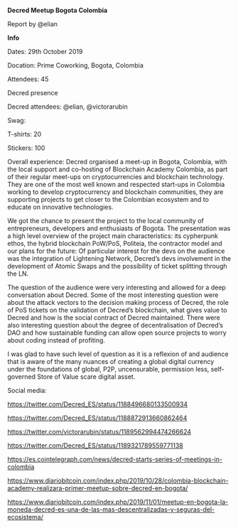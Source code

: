 **Decred Meetup Bogota Colombia**

Report by @elian

**Info**

Dates: 29th October 2019

Docation: Prime Coworking, Bogota, Colombia

Attendees: 45

Decred presence

Decred attendees: @elian, @victorarubin

Swag:

T-shirts: 20

Stickers: 100


Overall experience: Decred organised a meet-up in Bogota, Colombia, with the local support and co-hosting of Blockchain Academy Colombia, as part of their regular meet-ups on cryptocurrencies and blockchain technology. They are one of the most well known and respected start-ups in Colombia working to develop cryptocurrency and blockchain communities, they are supporting projects to get closer to the Colombian ecosystem and to educate on innovative technologies. 

We got the chance to present the project to the local community of entrepreneurs, developers and enthusiasts of Bogota. The presentation was a high level overview of the project main characteristics: its cypherpunk ethos, the hybrid blockchain PoW/PoS, Politeia, the contractor model and our plans for the future: Of particular interest for the devs on the audience was the integration of Lightening Network, Decred’s devs involvement in the development of Atomic Swaps and the possibility of ticket splitting through the LN. 

The question of the audience were very interesting and allowed for a deep conversation about Decred. Some of the most interesting question were about the attack vectors to the decision making process of Decred, the role of PoS tickets on the validation of Decred’s blockchain, what gives value to Decred and how is the social contract of Decred maintained. There were also interesting question about the degree of decentralisation of Decred’s DAO and how sustainable funding can allow open source projects to worry about coding instead of profiting. 

I was glad to have such level of question as it is a reflexion of and audience that is aware of the many nuances of creating a global digital currency under the foundations of global, P2P, uncensurable, permission less, self-governed Store of Value scare digital asset. 

Social media:

https://twitter.com/Decred_ES/status/1188496680133500934

https://twitter.com/Decred_ES/status/1188872913660862464

https://twitter.com/victorarubin/status/1189562994474266624

https://twitter.com/Decred_ES/status/1189321789559771138

https://es.cointelegraph.com/news/decred-starts-series-of-meetings-in-colombia

https://www.diariobitcoin.com/index.php/2019/10/28/colombia-blockchain-academy-realizara-primer-meetup-sobre-decred-en-bogota/

https://www.diariobitcoin.com/index.php/2019/11/01/meetup-en-bogota-la-moneda-decred-es-una-de-las-mas-descentralizadas-y-seguras-del-ecosistema/
